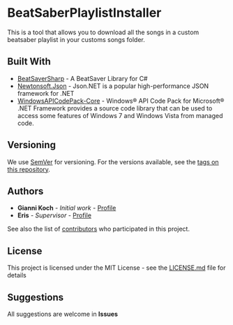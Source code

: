 # BeatSaberPlaylistInstaller

This is a tool that allows you to download all the songs in a custom beatsaber playlist in your customs songs folder.

## Built With

* [BeatSaverSharp](https://github.com/lolPants/BeatSaverSharp) - A BeatSaver Library for C#
* [Newtonsoft.Json](https://www.newtonsoft.com/json) - Json.NET is a popular high-performance JSON framework for .NET
* [WindowsAPICodePack-Core](https://www.nuget.org/packages/Microsoft.WindowsAPICodePack-Core/1.1.0/) - Windows® API Code Pack for Microsoft® .NET Framework provides a source code library that can be used to access some features of Windows 7 and Windows Vista from managed code.

## Versioning

We use [SemVer](http://semver.org/) for versioning. For the versions available, see the [tags on this repository](https://github.com/your/project/tags). 

## Authors

* **Gianni Koch** - *Initial work* - [Profile](https://github.com/GianniKoch)
* **Eris** - *Supervisor* - [Profile](https://github.com/ErisApps)

See also the list of [contributors](https://github.com/GianniKoch/BeatSaberPlaylistInstaller/graphs/contributors) who participated in this project.

## License

This project is licensed under the MIT License - see the [LICENSE.md](LICENSE.md) file for details

## Suggestions

All suggestions are welcome in **Issues**

